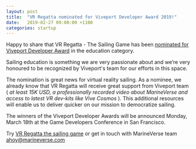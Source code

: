 ```yaml
---
layout: post
title:  "VR Regatta nominated for Viveport Developer Award 2019!"
date:   2019-02-27 09:00:00 +1100
categories: startup
---
```


Happy to share that VR Regatta - The Sailing Game has been [nominated for Viveport Developer Award](https://blog.vive.com/us/2019/02/27/announcing-vda3-nominees/) in the education category.

<!--more-->

Sailing education is something we are very passionate about and we’re very honoured to be recognized by Viveport's team for our efforts in this space.

The nomination is great news for virtual reality sailing. As a nominee, we already know that VR Regatta will receive great support from Viveport team ( *at least 15K USD, a professionally recorded video about MarineVerse and access to latest VR dev-kits like Vive Cosmos* ). This additional resources will enable us to deliver quicker on our mission to democratize sailing.

The winners of the Viveport Developer Awards will be announced Monday, March 18th at the Game Developers Conference in San Francisco.

Try [VR Regatta the sailing game](https://www.viveport.com/apps/dd4d3900-6404-4596-950c-403af6238a81/VR_Regatta_-_The_Sailing_Game/) or get in touch with MarineVerse team ahoy@marineverse.com
